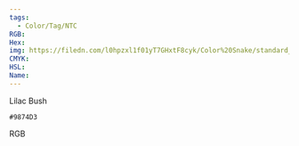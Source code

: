 ```yaml
---
tags:
  - Color/Tag/NTC
RGB:
Hex:
img: https://filedn.com/l0hpzxl1f01yT7GHxtF8cyk/Color%20Snake/standard_csv_to_svg//9874D3.svg
CMYK:
HSL:
Name:
---
```

Lilac Bush
```palette
#9874D3
```
RGB

